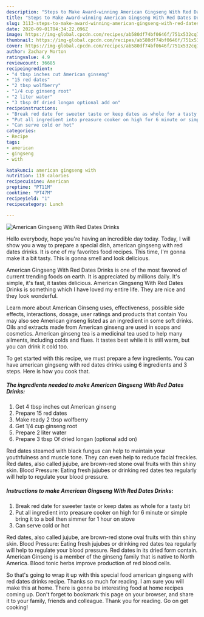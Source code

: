```yaml
---
description: "Steps to Make Award-winning American Gingseng With Red Dates Drinks"
title: "Steps to Make Award-winning American Gingseng With Red Dates Drinks"
slug: 3113-steps-to-make-award-winning-american-gingseng-with-red-dates-drinks
date: 2020-09-01T04:34:22.096Z
image: https://img-global.cpcdn.com/recipes/ab580df74bf0646f/751x532cq70/american-gingseng-with-red-dates-drinks-recipe-main-photo.jpg
thumbnail: https://img-global.cpcdn.com/recipes/ab580df74bf0646f/751x532cq70/american-gingseng-with-red-dates-drinks-recipe-main-photo.jpg
cover: https://img-global.cpcdn.com/recipes/ab580df74bf0646f/751x532cq70/american-gingseng-with-red-dates-drinks-recipe-main-photo.jpg
author: Zachary Morton
ratingvalue: 4.9
reviewcount: 36685
recipeingredient:
- "4 tbsp inches cut American ginseng"
- "15 red dates"
- "2 tbsp wolfberry"
- "1/4 cup ginseng root"
- "2 liter water"
- "3 tbsp Of dried longan optional add on"
recipeinstructions:
- "Break red date for sweeter taste or keep dates as whole for a tasty bit"
- "Put all ingredient into preasure cooker on high for 6 minute or simple bring it to a boil then simmer for 1 hour on stove"
- "Can serve cold or hot"
categories:
- Recipe
tags:
- american
- gingseng
- with

katakunci: american gingseng with 
nutrition: 119 calories
recipecuisine: American
preptime: "PT11M"
cooktime: "PT47M"
recipeyield: "1"
recipecategory: Lunch

---
```



![American Gingseng With Red Dates Drinks](https://img-global.cpcdn.com/recipes/ab580df74bf0646f/751x532cq70/american-gingseng-with-red-dates-drinks-recipe-main-photo.jpg)

Hello everybody, hope you're having an incredible day today. Today, I will show you a way to prepare a special dish, american gingseng with red dates drinks. It is one of my favorites food recipes. This time, I'm gonna make it a bit tasty. This is gonna smell and look delicious.

American Gingseng With Red Dates Drinks is one of the most favored of current trending foods on earth. It is appreciated by millions daily. It's simple, it's fast, it tastes delicious. American Gingseng With Red Dates Drinks is something which I have loved my entire life. They are nice and they look wonderful.

Learn more about American Ginseng uses, effectiveness, possible side effects, interactions, dosage, user ratings and products that contain You may also see American ginseng listed as an ingredient in some soft drinks. Oils and extracts made from American ginseng are used in soaps and cosmetics. American ginseng tea is a medicinal tea used to help many ailments, including colds and flues. It tastes best while it is still warm, but you can drink it cold too.


To get started with this recipe, we must prepare a few ingredients. You can have american gingseng with red dates drinks using 6 ingredients and 3 steps. Here is how you cook that.

<!--inarticleads1-->

##### The ingredients needed to make American Gingseng With Red Dates Drinks:

1. Get 4 tbsp inches cut American ginseng
1. Prepare 15 red dates
1. Make ready 2 tbsp wolfberry
1. Get 1/4 cup ginseng root
1. Prepare 2 liter water
1. Prepare 3 tbsp Of dried longan (optional add on)


Red dates steamed with black fungus can help to maintain your youthfulness and muscle tone. They can even help to reduce facial freckles. Red dates, also called jujube, are brown-red stone oval fruits with thin shiny skin. Blood Pressure: Eating fresh jujubes or drinking red dates tea regularly will help to regulate your blood pressure. 

<!--inarticleads2-->

##### Instructions to make American Gingseng With Red Dates Drinks:

1. Break red date for sweeter taste or keep dates as whole for a tasty bit
1. Put all ingredient into preasure cooker on high for 6 minute or simple bring it to a boil then simmer for 1 hour on stove
1. Can serve cold or hot


Red dates, also called jujube, are brown-red stone oval fruits with thin shiny skin. Blood Pressure: Eating fresh jujubes or drinking red dates tea regularly will help to regulate your blood pressure. Red dates in its dried form contain. American Ginseng is a member of the ginseng family that is native to North America. Blood tonic herbs improve production of red blood cells. 

So that's going to wrap it up with this special food american gingseng with red dates drinks recipe. Thanks so much for reading. I am sure you will make this at home. There is gonna be interesting food at home recipes coming up. Don't forget to bookmark this page on your browser, and share it to your family, friends and colleague. Thank you for reading. Go on get cooking!
